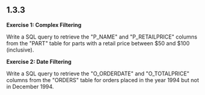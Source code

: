 ## 1.3.3

**Exercise 1: Complex Filtering**

Write a SQL query to retrieve the "P_NAME" and "P_RETAILPRICE" columns from the "PART" table for parts with a retail price between \$50 and $100 (inclusive).

**Exercise 2: Date Filtering**

Write a SQL query to retrieve the "O_ORDERDATE" and "O_TOTALPRICE" columns from the "ORDERS" table for orders placed in the year 1994 but not in December 1994.
